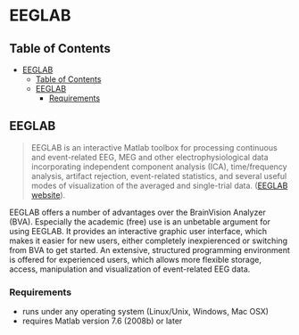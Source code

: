 # EEGLAB

## Table of Contents

- [EEGLAB](#eeglab)
  - [Table of Contents](#table-of-contents)
  - [EEGLAB](#eeglab-1)
    - [Requirements](#requirements)

## EEGLAB

> EEGLAB is an interactive Matlab toolbox for processing continuous and event-related EEG, MEG and other electrophysiological data incorporating independent component analysis (ICA), time/frequency analysis, artifact rejection, event-related statistics, and several useful modes of visualization of the averaged and single-trial data.
> ([EEGLAB website](https://sccn.ucsd.edu/eeglab/index.php)).

EEGLAB offers a number of advantages over the BrainVision Analyzer (BVA).
Especially the academic (free) use is an unbetable argument for using EEGLAB.
It provides an interactive graphic user interface, which makes it easier for new users, either completely inexpierenced or switching from BVA to get started.
An extensive, structured programming environment is offered for experienced users, which allows more flexible storage, access, manipulation and visualization of event-related EEG data.

### Requirements
- runs under any operating system (Linux/Unix, Windows, Mac OSX)
- requires Matlab version 7.6 (2008b) or later